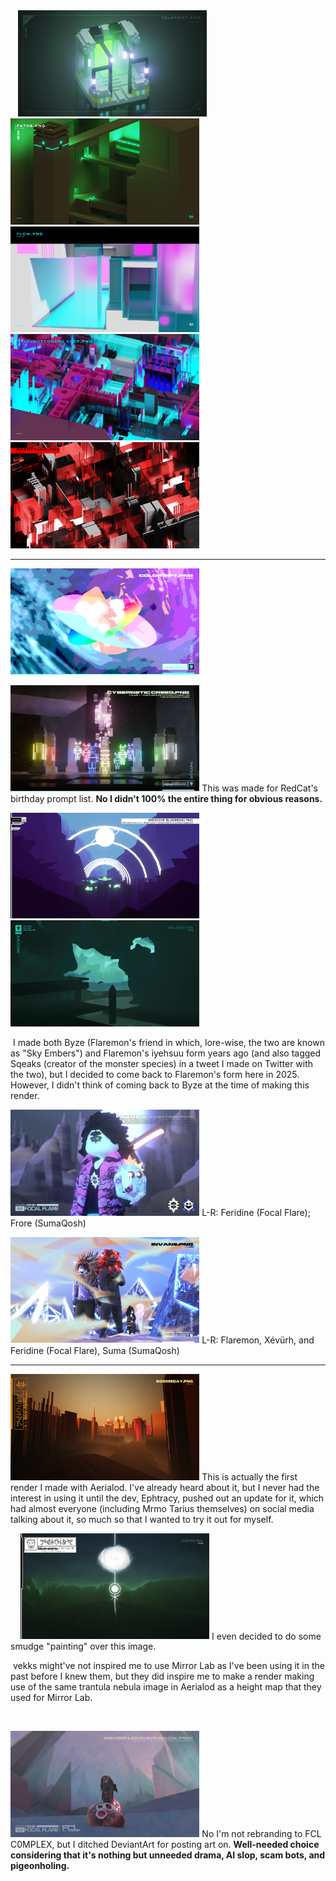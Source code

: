 <img src="Ooric with WM.png" alt="" width="60%"> 
<img src="Limited with WM.png" alt="" width="60%"> 
<img src="Weird Pool with WM.png" alt="" width="60%"> 
<img src="Teleport with WM.png" alt="" width="60%"> 
<img src="Paths with WM.png" alt="" width="60%"> 
<img src="Flow with WM.png" alt="" width="60%"> 
<img src="Malfunctioning Chip with WM.png" alt="" width="60%"> 
<img src="Mainframe with WM.png" alt="" width="60%"> 
<img src="Images/Images for 'art'/3DR/Matrix with WM.png" alt="" width="60%"> 

---

<img src="Color Rift with WM.png" alt="" width="60%"> 

<img src="Cybernetic Creed with WM.png" alt="" width="60%"> This was made for RedCat's birthday prompt list. **No I didn't 100% the entire thing for obvious reasons.**

<img src="Emissive Blooming with WM.png" alt="" width="60%"> 

<img src="Neo Port with WM.png" alt="" width="60%"> 

<img src="Images/Images for 'art'/3DR/1/23 Full Collage.png" alt="" width="60%"> 

<img src="Images/Images for 'art'/3DR/1/Atmo Full Collage.png" alt="" width="60%"> I made both Byze (Flaremon's friend in which, lore-wise, the two are known as "Sky Embers") and Flaremon's iyehsuu form years ago (and also tagged Sqeaks (creator of the monster species) in a tweet I made on Twitter with the two), but I decided to come back to Flaremon's form here in 2025. However, I didn't think of coming back to Byze at the time of making this render.

<img src="Images/Images for 'art'/3DR/1/Cryo Encounter with WM.png" alt="" width="60%"> L-R: Feridine (Focal Flare); Frore (SumaQosh)

<img src="Images/Images for 'art'/3DR/1/Invane with WM.png" alt="" width="60%"> L-R: Flaremon, Xévürh, and Feridine (Focal Flare), Suma (SumaQosh)

---
<img src="Images/Images for 'art'/3DR/2/Doomsday with WM.png" alt="" width="60%"> This is actually the first render I made with Aerialod. I've already heard about it, but I never had the interest in using it until the dev, Ephtracy, pushed out an update for it, which had almost everyone (including Mrmo Tarius themselves) on social media talking about it, so much so that I wanted to try it out for myself.

<img src="Images/Images for 'art'/3DR/2/Break of Dusk with WM.png" alt="" width="60%">
<img src="Images/Images for 'art'/3DR/2/Break of Night with WM.png" alt="" width="60%">
<img src="Images/Images for 'art'/3DR/2/Evolite with WM.png" alt="" width="60%">
<img src="Images/Images for 'art'/3DR/2/Exolite with WM.png" alt="" width="60%">
<img src="Images/Images for 'art'/3DR/2/Gapper with WM.png" alt="" width="60%"> I even decided to do some smudge "painting" over this image.

<img src="Images/Images for 'art'/3DR/2/Tarantu Themis.png" alt="" width="60%"> vekks might've not inspired me to use Mirror Lab as I've been using it in the past before I knew them, but they did inspire me to make a render making use of the same trantula nebula image in Aerialod as a height map that they used for Mirror Lab.

<img src="Images/Images for 'art'/3DR/2/UValley with WM.png" alt="" width="60%">

<img src="Images/Images for 'art'/3DR/1/Never Looking Back with WM.png" alt="" width="60%"> No I'm not rebranding to FCL C0MPLEX, but I ditched DeviantArt for posting art on. **Well-needed choice considering that it's nothing but unneeded drama, AI slop, scam bots, and pigeonholing.**
